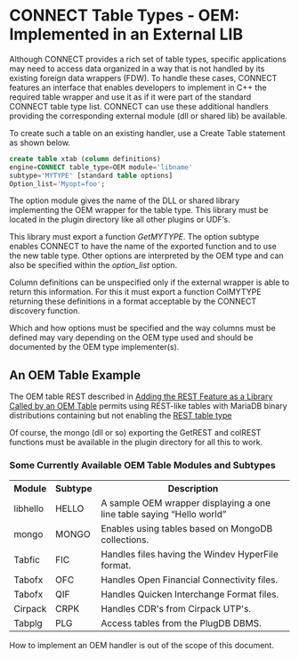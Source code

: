 # CONNECT Table Types - OEM: Implemented in an External LIB

Although CONNECT provides a rich set of table types, specific applications may
need to access data organized in a way that is not handled by its existing
foreign data wrappers (FDW). To handle these cases, CONNECT features an
interface that enables developers to implement in C++ the required table wrapper
and use it as if it were part of the standard CONNECT table type list. CONNECT
can use these additional handlers providing the corresponding external module
(dll or shared lib) be available.

To create such a table on an existing handler, use a Create Table statement as
shown below.

```sql
create table xtab (column definitions)
engine=CONNECT table_type=OEM module='libname'
subtype='MYTYPE' [standard table options]
Option_list='Myopt=foo';
```

The option module gives the name of the DLL or shared library implementing the OEM wrapper for the table type. This library must be located in the plugin directory like all other plugins or UDF’s.

This library must export a function <em>GetMYTYPE</em>. The option subtype enables CONNECT to have the name of the exported function and to use the new table type. Other options are interpreted by the OEM type and can also be specified within the <em>option_list</em> option.

Column definitions can be unspecified only if the external wrapper is able to
return this information. For this it must export a function ColMYTYPE returning
these definitions in a format acceptable by the CONNECT discovery function.

Which and how options must be specified and the way columns must be defined may
vary depending on the OEM type used and should be documented by the OEM type
implementer(s).

## An OEM Table Example

The OEM table REST described in [Adding the REST Feature as a Library Called by an OEM Table](/columns-storage-engines-and-plugins/storage-engines/connect/connect-adding-the-rest-feature-as-a-library-called-by-an-oem-table) permits using REST-like tables with MariaDB binary distributions containing but not enabling the [REST table type](/columns-storage-engines-and-plugins/storage-engines/connect/connect-table-types/connect-files-retrieved-using-rest-queries)

Of course, the mongo (dll or so) exporting the GetREST and colREST functions must be available in the plugin directory for all this to work.

### Some Currently Available OEM Table Modules and Subtypes

<table><tbody><tr><th>Module</th><th>Subtype</th><th>Description</th></tr>
<tr><td>libhello</td><td>HELLO</td><td>A sample OEM wrapper displaying a one line table saying “Hello world”</td></tr>
<tr><td>mongo</td><td>MONGO</td><td>Enables using tables based on MongoDB collections.</td></tr>
<tr><td>Tabfic</td><td>FIC</td><td>Handles files having the Windev HyperFile format.</td></tr>
<tr><td>Tabofx</td><td>OFC</td><td>Handles Open Financial Connectivity files.</td></tr>
<tr><td>Tabofx</td><td>QIF</td><td>Handles Quicken Interchange Format files.</td></tr>
<tr><td>Cirpack</td><td>CRPK</td><td>Handles CDR's from Cirpack UTP's.</td></tr>
<tr><td>Tabplg</td><td>PLG</td><td>Access tables from the PlugDB DBMS.</td></tr>
</tbody></table>

How to implement an OEM handler is out of the scope of this document.